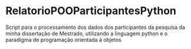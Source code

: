 # RelatorioPOOParticipantesPython
Script para o processamento dos dados dos participantes da pesquisa da minha dissertação de Mestrado, utilizando a linguagem python e o paradigma de programação orientada à objetos
